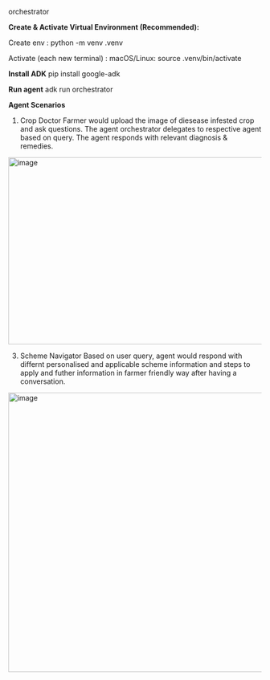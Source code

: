 orchestrator

**Create & Activate Virtual Environment (Recommended):**

Create env : python -m venv .venv

Activate (each new terminal) : macOS/Linux: source .venv/bin/activate

**Install ADK**
pip install google-adk

**Run agent**
adk run orchestrator


**Agent Scenarios**
1) Crop Doctor
Farmer would upload the image of diesease infested crop and ask questions. The agent orchestrator delegates to respective agent based on query. The agent responds with relevant diagnosis & remedies.
<img width="1224" height="373" alt="image" src="https://github.com/user-attachments/assets/f6fe37f6-1f56-475c-9ab5-86d77ffbd89c" />


3) Scheme Navigator
Based on user query, agent would respond with differnt personalised and applicable scheme information and steps to apply and futher information in farmer friendly way after having a conversation. 
<img width="1105" height="557" alt="image" src="https://github.com/user-attachments/assets/713a77fe-0d2c-4b83-a3c0-c3081d5f3e0a" />
